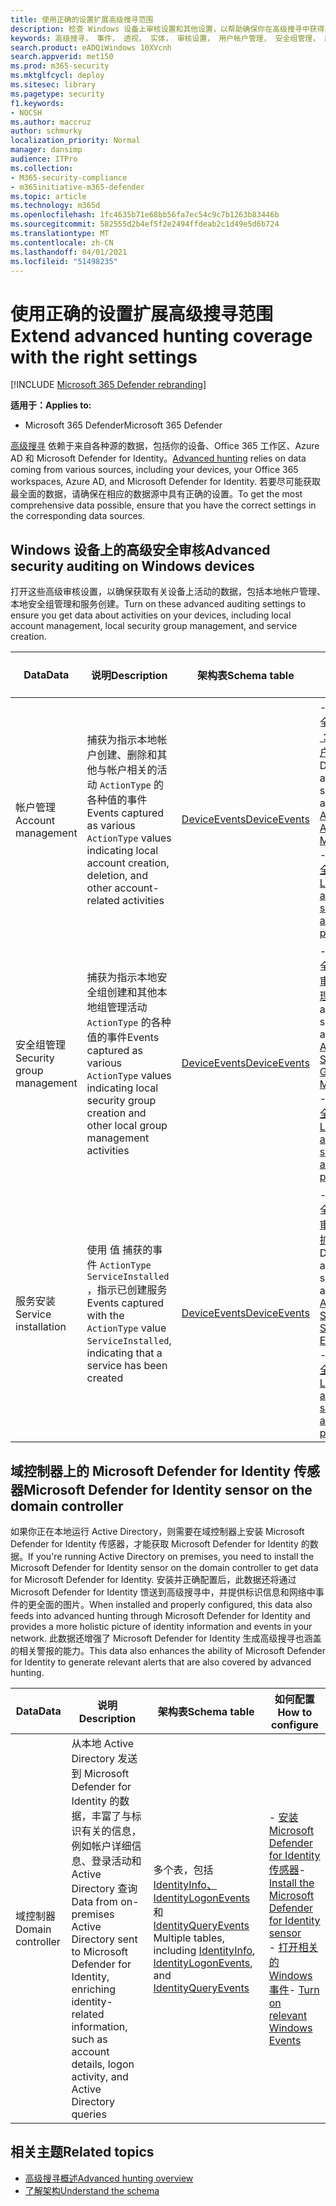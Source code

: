 ```yaml
---
title: 使用正确的设置扩展高级搜寻范围
description: 检查 Windows 设备上审核设置和其他设置，以帮助确保你在高级搜寻中获得最全面的数据
keywords: 高级搜寻， 事件， 透视， 实体， 审核设置， 用户帐户管理， 安全组管理， 威胁搜寻， 网络威胁搜寻， 搜索， 查询， 遥测， Microsoft 365， Microsoft 威胁防护
search.product: eADQiWindows 10XVcnh
search.appverid: met150
ms.prod: m365-security
ms.mktglfcycl: deploy
ms.sitesec: library
ms.pagetype: security
f1.keywords:
- NOCSH
ms.author: maccruz
author: schmurky
localization_priority: Normal
manager: dansimp
audience: ITPro
ms.collection:
- M365-security-compliance
- m365initiative-m365-defender
ms.topic: article
ms.technology: m365d
ms.openlocfilehash: 1fc4635b71e68bb56fa7ec54c9c7b1263b83446b
ms.sourcegitcommit: 582555d2b4ef5f2e2494ffdeab2c1d49e5d6b724
ms.translationtype: MT
ms.contentlocale: zh-CN
ms.lasthandoff: 04/01/2021
ms.locfileid: "51498235"
---
```

# <a name="extend-advanced-hunting-coverage-with-the-right-settings"></a><span data-ttu-id="820b8-104">使用正确的设置扩展高级搜寻范围</span><span class="sxs-lookup"><span data-stu-id="820b8-104">Extend advanced hunting coverage with the right settings</span></span>

[!INCLUDE [Microsoft 365 Defender rebranding](../includes/microsoft-defender.md)]


<span data-ttu-id="820b8-105">**适用于：**</span><span class="sxs-lookup"><span data-stu-id="820b8-105">**Applies to:**</span></span>
- <span data-ttu-id="820b8-106">Microsoft 365 Defender</span><span class="sxs-lookup"><span data-stu-id="820b8-106">Microsoft 365 Defender</span></span>

<span data-ttu-id="820b8-107">[高级搜寻](advanced-hunting-overview.md) 依赖于来自各种源的数据，包括你的设备、Office 365 工作区、Azure AD 和 Microsoft Defender for Identity。</span><span class="sxs-lookup"><span data-stu-id="820b8-107">[Advanced hunting](advanced-hunting-overview.md) relies on data coming from various sources, including your devices, your Office 365 workspaces, Azure AD, and Microsoft Defender for Identity.</span></span> <span data-ttu-id="820b8-108">若要尽可能获取最全面的数据，请确保在相应的数据源中具有正确的设置。</span><span class="sxs-lookup"><span data-stu-id="820b8-108">To get the most comprehensive data possible, ensure that you have the correct settings in the corresponding data sources.</span></span>

## <a name="advanced-security-auditing-on-windows-devices"></a><span data-ttu-id="820b8-109">Windows 设备上的高级安全审核</span><span class="sxs-lookup"><span data-stu-id="820b8-109">Advanced security auditing on Windows devices</span></span>
<span data-ttu-id="820b8-110">打开这些高级审核设置，以确保获取有关设备上活动的数据，包括本地帐户管理、本地安全组管理和服务创建。</span><span class="sxs-lookup"><span data-stu-id="820b8-110">Turn on these advanced auditing settings to ensure you get data about activities on your devices, including local account management, local security group management, and service creation.</span></span>

| <span data-ttu-id="820b8-111">Data</span><span class="sxs-lookup"><span data-stu-id="820b8-111">Data</span></span> | <span data-ttu-id="820b8-112">说明</span><span class="sxs-lookup"><span data-stu-id="820b8-112">Description</span></span> | <span data-ttu-id="820b8-113">架构表</span><span class="sxs-lookup"><span data-stu-id="820b8-113">Schema table</span></span> | <span data-ttu-id="820b8-114">如何配置</span><span class="sxs-lookup"><span data-stu-id="820b8-114">How to configure</span></span> |
| --- | --- | --- | --- |
| <span data-ttu-id="820b8-115">帐户管理</span><span class="sxs-lookup"><span data-stu-id="820b8-115">Account management</span></span> | <span data-ttu-id="820b8-116">捕获为指示本地帐户创建、删除和其他与帐户相关的活动 `ActionType` 的各种值的事件</span><span class="sxs-lookup"><span data-stu-id="820b8-116">Events captured as various `ActionType` values indicating local account creation, deletion, and other account-related activities</span></span> | [<span data-ttu-id="820b8-117">DeviceEvents</span><span class="sxs-lookup"><span data-stu-id="820b8-117">DeviceEvents</span></span>](advanced-hunting-deviceevents-table.md) | <span data-ttu-id="820b8-118">- 部署高级安全审核策略 [：审核用户帐户管理](/windows/security/threat-protection/auditing/audit-user-account-management)</span><span class="sxs-lookup"><span data-stu-id="820b8-118">- Deploy an advanced security audit policy: [Audit User Account Management](/windows/security/threat-protection/auditing/audit-user-account-management)</span></span><br> <span data-ttu-id="820b8-119">- [了解高级安全审核策略](/windows/security/threat-protection/auditing/advanced-security-auditing)</span><span class="sxs-lookup"><span data-stu-id="820b8-119">- [Learn about advanced security audit policies](/windows/security/threat-protection/auditing/advanced-security-auditing)</span></span> |
| <span data-ttu-id="820b8-120">安全组管理</span><span class="sxs-lookup"><span data-stu-id="820b8-120">Security group management</span></span> | <span data-ttu-id="820b8-121">捕获为指示本地安全组创建和其他本地组管理活动 `ActionType` 的各种值的事件</span><span class="sxs-lookup"><span data-stu-id="820b8-121">Events captured as various `ActionType` values indicating local security group creation and other local group management activities</span></span> | [<span data-ttu-id="820b8-122">DeviceEvents</span><span class="sxs-lookup"><span data-stu-id="820b8-122">DeviceEvents</span></span>](advanced-hunting-deviceevents-table.md) | <span data-ttu-id="820b8-123">- 部署高级安全审核策略： [审核安全组管理](/windows/security/threat-protection/auditing/audit-security-group-management)</span><span class="sxs-lookup"><span data-stu-id="820b8-123">- Deploy an advanced security audit policy: [Audit Security Group Management](/windows/security/threat-protection/auditing/audit-security-group-management)</span></span><br> <span data-ttu-id="820b8-124">- [了解高级安全审核策略](/windows/security/threat-protection/auditing/advanced-security-auditing)</span><span class="sxs-lookup"><span data-stu-id="820b8-124">- [Learn about advanced security audit policies](/windows/security/threat-protection/auditing/advanced-security-auditing)</span></span> |
| <span data-ttu-id="820b8-125">服务安装</span><span class="sxs-lookup"><span data-stu-id="820b8-125">Service installation</span></span> | <span data-ttu-id="820b8-126">使用 值 捕获的事件 `ActionType` `ServiceInstalled` ，指示已创建服务</span><span class="sxs-lookup"><span data-stu-id="820b8-126">Events captured with the `ActionType` value `ServiceInstalled`, indicating that a service has been created</span></span> | [<span data-ttu-id="820b8-127">DeviceEvents</span><span class="sxs-lookup"><span data-stu-id="820b8-127">DeviceEvents</span></span>](advanced-hunting-deviceevents-table.md) | <span data-ttu-id="820b8-128">- 部署高级安全审核策略： [审核安全系统扩展](/windows/security/threat-protection/auditing/audit-security-system-extension)</span><span class="sxs-lookup"><span data-stu-id="820b8-128">- Deploy an advanced security audit policy: [Audit Security System Extension](/windows/security/threat-protection/auditing/audit-security-system-extension)</span></span><br> <span data-ttu-id="820b8-129">- [了解高级安全审核策略](/windows/security/threat-protection/auditing/advanced-security-auditing)</span><span class="sxs-lookup"><span data-stu-id="820b8-129">- [Learn about advanced security audit policies](/windows/security/threat-protection/auditing/advanced-security-auditing)</span></span> |

## <a name="microsoft-defender-for-identity-sensor-on-the-domain-controller"></a><span data-ttu-id="820b8-130">域控制器上的 Microsoft Defender for Identity 传感器</span><span class="sxs-lookup"><span data-stu-id="820b8-130">Microsoft Defender for Identity sensor on the domain controller</span></span>
<span data-ttu-id="820b8-131">如果你正在本地运行 Active Directory，则需要在域控制器上安装 Microsoft Defender for Identity 传感器，才能获取 Microsoft Defender for Identity 的数据。</span><span class="sxs-lookup"><span data-stu-id="820b8-131">If you're running Active Directory on premises, you need to install the Microsoft Defender for Identity sensor on the domain controller to get data for Microsoft Defender for Identity.</span></span> <span data-ttu-id="820b8-132">安装并正确配置后，此数据还将通过 Microsoft Defender for Identity 馈送到高级搜寻中，并提供标识信息和网络中事件的更全面的图片。</span><span class="sxs-lookup"><span data-stu-id="820b8-132">When installed and properly configured, this data also feeds into advanced hunting through Microsoft Defender for Identity and provides a more holistic picture of identity information and events in your network.</span></span> <span data-ttu-id="820b8-133">此数据还增强了 Microsoft Defender for Identity 生成高级搜寻也涵盖的相关警报的能力。</span><span class="sxs-lookup"><span data-stu-id="820b8-133">This data also enhances the ability of Microsoft Defender for Identity to generate relevant alerts that are also covered by advanced hunting.</span></span> 

| <span data-ttu-id="820b8-134">Data</span><span class="sxs-lookup"><span data-stu-id="820b8-134">Data</span></span> | <span data-ttu-id="820b8-135">说明</span><span class="sxs-lookup"><span data-stu-id="820b8-135">Description</span></span> | <span data-ttu-id="820b8-136">架构表</span><span class="sxs-lookup"><span data-stu-id="820b8-136">Schema table</span></span> | <span data-ttu-id="820b8-137">如何配置</span><span class="sxs-lookup"><span data-stu-id="820b8-137">How to configure</span></span> |
| --- | --- | --- | --- |
| <span data-ttu-id="820b8-138">域控制器</span><span class="sxs-lookup"><span data-stu-id="820b8-138">Domain controller</span></span> | <span data-ttu-id="820b8-139">从本地 Active Directory 发送到 Microsoft Defender for Identity 的数据，丰富了与标识有关的信息，例如帐户详细信息、登录活动和 Active Directory 查询</span><span class="sxs-lookup"><span data-stu-id="820b8-139">Data from on-premises Active Directory sent to Microsoft Defender for Identity, enriching identity-related information, such as account details, logon activity, and Active Directory queries</span></span> | <span data-ttu-id="820b8-140">多个表，包括[IdentityInfo、IdentityLogonEvents](advanced-hunting-identitylogonevents-table.md)和[IdentityQueryEvents](advanced-hunting-identityqueryevents-table.md) [](advanced-hunting-identityinfo-table.md)</span><span class="sxs-lookup"><span data-stu-id="820b8-140">Multiple tables, including [IdentityInfo](advanced-hunting-identityinfo-table.md), [IdentityLogonEvents](advanced-hunting-identitylogonevents-table.md), and [IdentityQueryEvents](advanced-hunting-identityqueryevents-table.md)</span></span>  | <span data-ttu-id="820b8-141">- [安装 Microsoft Defender for Identity 传感器](/azure-advanced-threat-protection/install-atp-step4)</span><span class="sxs-lookup"><span data-stu-id="820b8-141">- [Install the Microsoft Defender for Identity sensor](/azure-advanced-threat-protection/install-atp-step4)</span></span><br><span data-ttu-id="820b8-142">- [打开相关的 Windows 事件](/azure-advanced-threat-protection/configure-event-collection)</span><span class="sxs-lookup"><span data-stu-id="820b8-142">- [Turn on relevant Windows Events](/azure-advanced-threat-protection/configure-event-collection)</span></span> |

## <a name="related-topics"></a><span data-ttu-id="820b8-143">相关主题</span><span class="sxs-lookup"><span data-stu-id="820b8-143">Related topics</span></span>
- [<span data-ttu-id="820b8-144">高级搜寻概述</span><span class="sxs-lookup"><span data-stu-id="820b8-144">Advanced hunting overview</span></span>](advanced-hunting-overview.md)
- [<span data-ttu-id="820b8-145">了解架构</span><span class="sxs-lookup"><span data-stu-id="820b8-145">Understand the schema</span></span>](advanced-hunting-schema-tables.md)